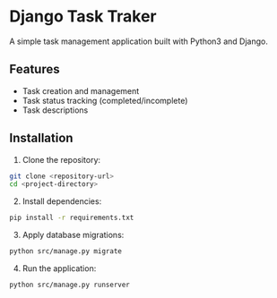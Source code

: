 # Django Task Traker

A simple task management application built with Python3 and Django.

## Features

- Task creation and management
- Task status tracking (completed/incomplete)
- Task descriptions

## Installation

1. Clone the repository:

```bash
git clone <repository-url>
cd <project-directory>
```

2. Install dependencies:
```bash
pip install -r requirements.txt
```

3. Apply database migrations:
```bash
python src/manage.py migrate
```

4. Run the application:
```bash
python src/manage.py runserver
```
